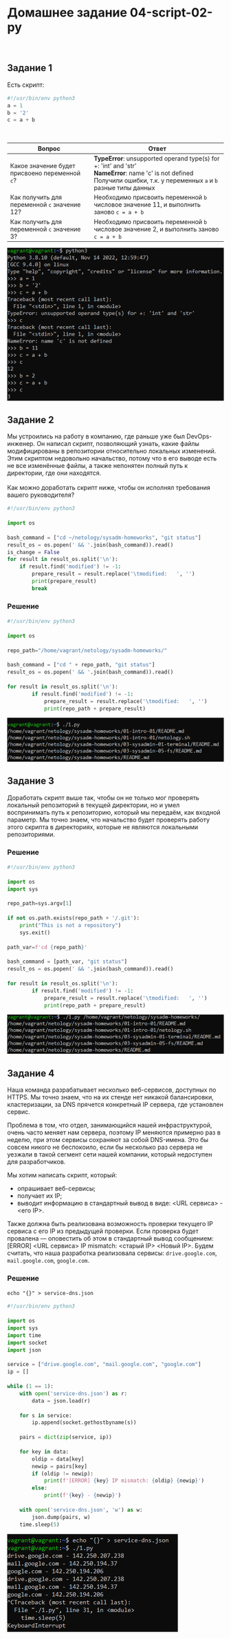 # Домашнее задание 04-script-02-py

<br>

## Задание 1
Есть скрипт:

```python
#!/usr/bin/env python3
a = 1
b = '2'
c = a + b
```
<br>

| Вопрос  | Ответ                                                                                                                                                                          |
| ------------- |--------------------------------------------------------------------------------------------------------------------------------------------------------------------------------|
| Какое значение будет присвоено переменной `c`?  | **TypeError**: unsupported operand type(s) for +: 'int' and 'str'<br>**NameError**: name 'с' is not defined<br>Получили ошибки, т.к. у переменных `a` и `b` разные типы данных |
| Как получить для переменной `c` значение 12?  | Необходимо присвоить переменной `b` числовое значение 11, и выполнить заново `c = a + b`                                                                                       |
| Как получить для переменной `c` значение 3?  | Необходимо присвоить переменной `b` числовое значение 2, и выполнить заново `c = a + b`                                                                                        |

![MarkDown](img/1.png)
<br>

## Задание 2
Мы устроились на работу в компанию, где раньше уже был DevOps-инженер. Он написал скрипт, позволяющий узнать, какие файлы модифицированы в репозитории относительно локальных изменений. Этим скриптом недовольно начальство, потому что в его выводе есть не все изменённые файлы, а также непонятен полный путь к директории, где они находятся.<br><br>
Как можно доработать скрипт ниже, чтобы он исполнял требования вашего руководителя?

```python
#!/usr/bin/env python3

import os

bash_command = ["cd ~/netology/sysadm-homeworks", "git status"]
result_os = os.popen(' && '.join(bash_command)).read()
is_change = False
for result in result_os.split('\n'):
    if result.find('modified') != -1:
        prepare_result = result.replace('\tmodified:   ', '')
        print(prepare_result)
        break
```

### Решение

```python
#!/usr/bin/env python3

import os

repo_path="/home/vagrant/netology/sysadm-homeworks/"

bash_command = ["cd " + repo_path, "git status"]
result_os = os.popen(' && '.join(bash_command)).read()

for result in result_os.split('\n'):
        if result.find('modified') != -1:
            prepare_result = result.replace('\tmodified:   ', '')
            print(repo_path + prepare_result)
```

![MarkDown](img/2.png)
<br>


## Задание 3
Доработать скрипт выше так, чтобы он не только мог проверять локальный репозиторий в текущей директории, но и умел воспринимать путь к репозиторию, который мы передаём, как входной параметр. Мы точно знаем, что начальство будет проверять работу этого скрипта в директориях, которые не являются локальными репозиториями.

### Решение

```python
#!/usr/bin/env python3

import os
import sys

repo_path=sys.argv[1]

if not os.path.exists(repo_path + '/.git'):
    print("This is not a repository")
    sys.exit()

path_var=f'cd {repo_path}'

bash_command = [path_var, "git status"]
result_os = os.popen(' && '.join(bash_command)).read()

for result in result_os.split('\n'):
        if result.find('modified') != -1:
            prepare_result = result.replace('\tmodified:   ', '')
            print(repo_path + prepare_result)
```

![MarkDown](img/3.png)
<br>


## Задание 4

Наша команда разрабатывает несколько веб-сервисов, доступных по HTTPS. Мы точно знаем, что на их стенде нет никакой балансировки, кластеризации, за DNS прячется конкретный IP сервера, где установлен сервис. 

Проблема в том, что отдел, занимающийся нашей инфраструктурой, очень часто меняет нам сервера, поэтому IP меняются примерно раз в неделю, при этом сервисы сохраняют за собой DNS-имена. Это бы совсем никого не беспокоило, если бы несколько раз сервера не уезжали в такой сегмент сети нашей компании, который недоступен для разработчиков. 

Мы хотим написать скрипт, который: 

- опрашивает веб-сервисы; 
- получает их IP; 
- выводит информацию в стандартный вывод в виде: <URL сервиса> - <его IP>. 

Также должна быть реализована возможность проверки текущего IP сервиса c его IP из предыдущей проверки. Если проверка будет провалена — оповестить об этом в стандартный вывод сообщением: [ERROR] <URL сервиса> IP mismatch: <старый IP> <Новый IP>. Будем считать, что наша разработка реализовала сервисы: `drive.google.com`, `mail.google.com`, `google.com`.

### Решение
```
echo "{}" > service-dns.json
```
```python
#!/usr/bin/env python3

import os
import sys
import time
import socket
import json

service = ["drive.google.com", "mail.google.com", "google.com"]
ip = []

while (1 == 1):
    with open('service-dns.json') as r:
        data = json.load(r)

    for s in service:
        ip.append(socket.gethostbyname(s))

    pairs = dict(zip(service, ip))

    for key in data:
        oldip = data[key]
        newip = pairs[key]
        if (oldip != newip):
            print(f'[ERROR] {key} IP mismatch: {oldip} {newip}')
        else:
            print(f'{key} - {newip}')

    with open('service-dns.json', 'w') as w:
        json.dump(pairs, w)
    time.sleep(5)
```

![MarkDown](img/4.png)
<br>
